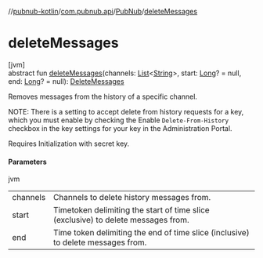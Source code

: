 //[pubnub-kotlin](../../../index.md)/[com.pubnub.api](../index.md)/[PubNub](index.md)/[deleteMessages](delete-messages.md)

# deleteMessages

[jvm]\
abstract fun [deleteMessages](delete-messages.md)(channels: [List](https://kotlinlang.org/api/latest/jvm/stdlib/kotlin.collections/-list/index.html)&lt;[String](https://kotlinlang.org/api/latest/jvm/stdlib/kotlin/-string/index.html)&gt;, start: [Long](https://kotlinlang.org/api/latest/jvm/stdlib/kotlin/-long/index.html)? = null, end: [Long](https://kotlinlang.org/api/latest/jvm/stdlib/kotlin/-long/index.html)? = null): [DeleteMessages](../../com.pubnub.api.endpoints/-delete-messages/index.md)

Removes messages from the history of a specific channel.

NOTE: There is a setting to accept delete from history requests for a key, which you must enable by checking the Enable `Delete-From-History` checkbox in the key settings for your key in the Administration Portal.

Requires Initialization with secret key.

#### Parameters

jvm

| | |
|---|---|
| channels | Channels to delete history messages from. |
| start | Timetoken delimiting the start of time slice (exclusive) to delete messages from. |
| end | Time token delimiting the end of time slice (inclusive) to delete messages from. |
